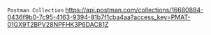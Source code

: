 ``Postman Collection``
https://api.postman.com/collections/16680884-0436f9b0-7c95-4163-9394-81b7f1cba4aa?access_key=PMAT-01GX9T2BPV28NPFHK3P6DAC81Z
